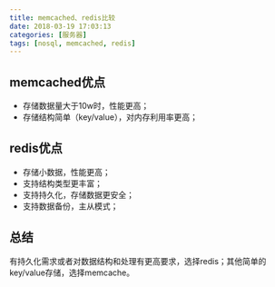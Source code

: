 ```yaml
---
title: memcached、redis比较
date: 2018-03-19 17:03:13
categories: [服务器]
tags: [nosql, memcached, redis]
---
```


## memcached优点

+ 存储数据量大于10w时，性能更高；
+ 存储结构简单（key/value），对内存利用率更高；

## redis优点

+ 存储小数据，性能更高；
+ 支持结构类型更丰富；
+ 支持持久化，存储数据更安全；
+ 支持数据备份，主从模式；

## 总结

有持久化需求或者对数据结构和处理有更高要求，选择redis；其他简单的key/value存储，选择memcache。
